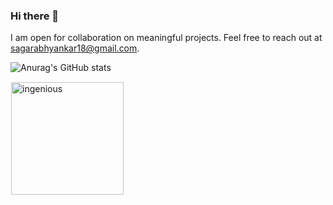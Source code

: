 ### Hi there 👋
I am open for collaboration on meaningful projects. Feel free to reach out at sagarabhyankar18@gmail.com.

![Anurag's GitHub stats](https://github-readme-stats.vercel.app/api?username=Ingenious-c0der&show_icons=true&theme=radical&count_private=true&include_all_commits=true)

<p align="left"><img style="border:1px solid white;" height="180em" src="https://github-profile-summary-cards.vercel.app/api/cards/profile-details?username=Ingenious-c0der&theme=radical" alt="ingenious" align = "center"/></p>
